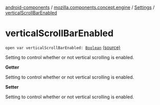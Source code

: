 [android-components](../../index.md) / [mozilla.components.concept.engine](../index.md) / [Settings](index.md) / [verticalScrollBarEnabled](./vertical-scroll-bar-enabled.md)

# verticalScrollBarEnabled

`open var verticalScrollBarEnabled: `[`Boolean`](https://kotlinlang.org/api/latest/jvm/stdlib/kotlin/-boolean/index.html) [(source)](https://github.com/mozilla-mobile/android-components/blob/master/components/concept/engine/src/main/java/mozilla/components/concept/engine/Settings.kt#L106)

Setting to control whether or not vertical scrolling is enabled.

**Getter**

Setting to control whether or not vertical scrolling is enabled.

**Setter**

Setting to control whether or not vertical scrolling is enabled.

